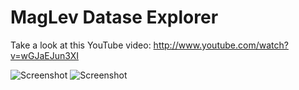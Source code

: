 MagLev Datase Explorer
======================

Take a look at this YouTube video: http://www.youtube.com/watch?v=wGJaEJun3XI

![Screenshot](https://raw.github.com/matthias-springer/maglev-database-explorer/master/doc/screenshot.png "Screenshot")
![Screenshot](https://raw.github.com/matthias-springer/maglev-database-explorer/master/doc/screenshot-object-view.png "Screenshot")
